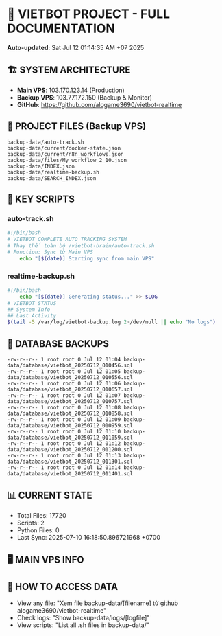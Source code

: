 # 🤖 VIETBOT PROJECT - FULL DOCUMENTATION
**Auto-updated**: Sat Jul 12 01:14:35 AM +07 2025

## 🏗️ SYSTEM ARCHITECTURE
- **Main VPS**: 103.170.123.14 (Production)
- **Backup VPS**: 103.77.172.150 (Backup & Monitor)
- **GitHub**: https://github.com/alogame3690/vietbot-realtime

## 📁 PROJECT FILES (Backup VPS)
```
backup-data/auto-track.sh
backup-data/current/docker-state.json
backup-data/current/n8n_workflows.json
backup-data/files/My_workflow_2_10.json
backup-data/INDEX.json
backup-data/realtime-backup.sh
backup-data/SEARCH_INDEX.json
```

## 🔧 KEY SCRIPTS
### auto-track.sh
```bash
#!/bin/bash
# VIETBOT COMPLETE AUTO TRACKING SYSTEM
# Thay thế toàn bộ /vietbot-brain/auto-track.sh
# Function: Sync từ Main VPS
    echo "[$(date)] Starting sync from main VPS"
```
### realtime-backup.sh
```bash
#!/bin/bash
    echo "[$(date)] Generating status..." >> $LOG
# VIETBOT STATUS
## System Info
## Last Activity
$(tail -5 /var/log/vietbot-backup.log 2>/dev/null || echo "No logs")
```

## 💾 DATABASE BACKUPS
```
-rw-r--r-- 1 root root 0 Jul 12 01:04 backup-data/database/vietbot_20250712_010456.sql
-rw-r--r-- 1 root root 0 Jul 12 01:05 backup-data/database/vietbot_20250712_010556.sql
-rw-r--r-- 1 root root 0 Jul 12 01:06 backup-data/database/vietbot_20250712_010657.sql
-rw-r--r-- 1 root root 0 Jul 12 01:07 backup-data/database/vietbot_20250712_010757.sql
-rw-r--r-- 1 root root 0 Jul 12 01:08 backup-data/database/vietbot_20250712_010858.sql
-rw-r--r-- 1 root root 0 Jul 12 01:09 backup-data/database/vietbot_20250712_010959.sql
-rw-r--r-- 1 root root 0 Jul 12 01:10 backup-data/database/vietbot_20250712_011059.sql
-rw-r--r-- 1 root root 0 Jul 12 01:12 backup-data/database/vietbot_20250712_011200.sql
-rw-r--r-- 1 root root 0 Jul 12 01:13 backup-data/database/vietbot_20250712_011301.sql
-rw-r--r-- 1 root root 0 Jul 12 01:14 backup-data/database/vietbot_20250712_011401.sql
```

## 📊 CURRENT STATE
- Total Files: 17720
- Scripts: 2
- Python Files: 0
- Last Sync: 2025-07-10 16:18:50.896721968 +0700

## 🖥️ MAIN VPS INFO


## 🚨 HOW TO ACCESS DATA
- View any file: "Xem file backup-data/[filename] từ github alogame3690/vietbot-realtime"
- Check logs: "Show backup-data/logs/[logfile]"
- View scripts: "List all .sh files in backup-data/"
